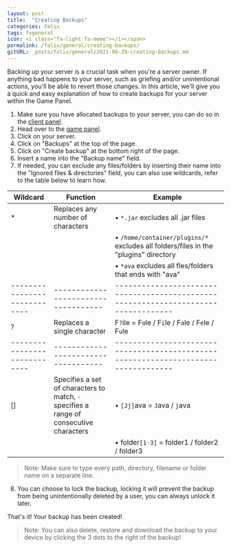 ```yaml
---
layout: post
title:  "Creating Backups"
categories: Falix
tags: fxgeneral
icon: <i class="fa-light fa-memo"></i></span>
permalink: /falix/general/creating-backups/
gitURL: _posts/falix/general/2021-08-29-creating-backups.md
---
```


Backing up your server is a crucial task when you're a server owner. If anything bad happens to your server, such as griefing and/or unintentional actions, you'll be able to revert those changes. 
In this article, we'll give you a quick and easy explanation of how to create backups for your server within the Game Panel.

1. Make sure you have allocated backups to your server, you can do so in the [client panel](https://client.falixnodes.net).
2. Head over to the [game panel](https://panel.falixnodes.net).
3. Click on your server.
4. Click on "Backups" at the top of the page.
5. Click on "Create backup" at the bottom right of the page.
6. Insert a name into the "Backup name" field.
7. If needed, you can exclude any files/folders by inserting their name into the "Ignored files & directories" field, you can also use wildcards, refer to the table below to learn how.

| Wildcard                   | Function                          |Example                                          				    |
|----------------------------|-----------------------------------|----------------------------------------------------------------------------------|
| *                          | Replaces any number of characters |• `*.jar` excludes all .jar files 						    |
|                            |                                   |• `/home/container/plugins/*` excludes all folders/files in the "plugins" directory |
|			     |					 |• `*ava` excludes all fles/folders that ends with "ava" 			    |
|----------------------------|-----------------------------------|----------------------------------------------------------------------------------|
| ?                          | Replaces a single character       | F`?`ile  = F`o`le / F`i`le / F`a`le / F`e`le / F`u`le 			    |
|----------------------------|-----------------------------------|----------------------------------------------------------------------------------|
| []                         | Specifies a set of characters to match, `-` specifies a range of consecutive characters |• `[Jj]`ava = `J`ava / `j`ava 
|			     |				 	 |• folder`[1-3]` = folder1 / folder2 / folder3 |

> Note: Make sure to type every path, directory, filename or folder name on a separate line.

8. You can choose to lock the backup, locking it will prevent the backup from being unintentionally deleted by a user, you can always unlock it later.

That's it! Your backup has been created!

> Note: You can also delete, restore and download the backup to your device by clicking the 3 dots to the right of the backup!
